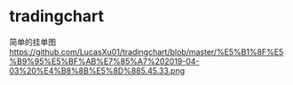 # tradingchart
简单的挂单图
https://github.com/LucasXu01/tradingchart/blob/master/%E5%B1%8F%E5%B9%95%E5%BF%AB%E7%85%A7%202019-04-03%20%E4%B8%8B%E5%8D%885.45.33.png
